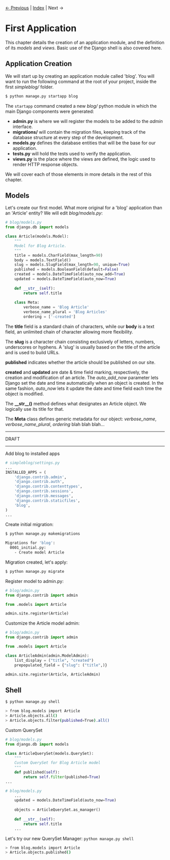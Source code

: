 [← Previous](2-Project.md) | [Index](README.md) | Next →

# First Application

This chapter details the creation of an application module, and the definition of its _models_ and _views_.
Basic use of the Django shell is also covered here.

## Application Creation

We will start up by creating an application module called 'blog'.
You will want to run the following command at the root of your project, inside the first _simpleblog/_ folder.

```bash
$ python manage.py startapp blog
```  

The ```startapp``` command created a new _blog/_ python module in which the main Django components were generated:
- **admin.py** is where we will register the models to be added to the _admin_ interface.
- **migrations/** will contain the migration files, keeping track of the database structure at every step of the development.
- **models.py** defines the database entities that will be the base for our application.
- **tests.py** will hold the tests used to verify the application.
- **views.py** is the place where the views are defined, the logic used to render HTTP response objects.

We will cover each of those elements in more details in the rest of this chapter.

## Models

Let's create our first model. What more original for a 'blog' application than an 'Article' entity?
We will edit _blog/models.py_:

```python
# blog/models.py
from django.db import models

class Article(models.Model):
    """
    Model for Blog Article.
    """
    title = models.CharField(max_length=90)
    body = models.TextField()
    slug = models.SlugField(max_length=90, unique=True)
    published = models.BooleanField(default=False)
    created = models.DateTimeField(auto_now_add=True)
    updated = models.DateTimeField(auto_now=True)
    
    def __str__(self):
        return self.title
    
    class Meta:
        verbose_name = 'Blog Article'
        verbose_name_plural = 'Blog Articles'
        ordering = ['-created']
```
The **title** field is a standard chain of characters, while our **body** is a text field, an unlimited chain of character allowing more flexibility.

The **slug** is a character chain consisting exclusively of letters, numbers, underscores or hyphens.
A 'slug' is usually based on the title of the article and is used to build URLs.

**published** indicates whether the article should be published on our site.

**created** and **updated** are date & time field marking, respectively, the creation and modification of an article.
The *auto_add_now* parameter lets Django set the date and time automatically when an object is created.
In the same fashion, *auto_now* lets it update the date and time field each time the object is modified.

The **\_\_str\_\_()** method defines what designates an Article object.
We logically use its title for that.

The **Meta** class defines generic metadata for our object: *verbose_name*, *verbose_name_plural*, *ordering* blah blah blah...

* * *
DRAFT
* * *

Add blog to installed apps

```python
# simpleblog/settings.py
...
INSTALLED_APPS = (
    'django.contrib.admin',
    'django.contrib.auth',
    'django.contrib.contenttypes',
    'django.contrib.sessions',
    'django.contrib.messages',
    'django.contrib.staticfiles',
    'blog',
)
...
```

Create initial migration:

```bash
$ python manage.py makemigrations
```
```bash
Migrations for 'blog':
  0001_initial.py:
    - Create model Article
```

Migration created, let's apply:

```bash
$ python manage.py migrate
```

Register model to admin.py:
```python
# blog/admin.py
from django.contrib import admin

from .models import Article

admin.site.register(Article)
```

Customize the Article model admin:

```python
# blog/admin.py
from django.contrib import admin

from .models import Article

class ArticleAdmin(admin.ModelAdmin):
    list_display = ("title", "created")
    prepopulated_field = {"slug": ("title",)}

admin.site.register(Article, ArticleAdmin)
```  

## Shell

```bash
$ python manage.py shell
```

```bash
> from blog.models import Article
> Article.objects.all()
> Article.objects.filter(published=True).all()
```

Custom QuerySet

```python
# blog/models.py
from django.db import models

class ArticleQuerySet(models.QuerySet):
    """
    Custom QuerySet for Blog Article model
    """
    def published(self):
        return self.filter(published=True)
...
```

```python
# blog/models.py
    ...
    updated = models.DateTimeField(auto_now=True)
    
    objects = ArticleQuerySet.as_manager()
    
    def __str__(self):
        return self.title
    ...
```
Let's try our new QuerySet Manager:
```python manage.py shell```

```bash
> from blog.models import Article
> Article.objects.published()
```
